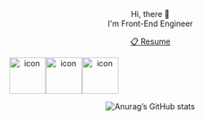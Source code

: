 <div align="center">
Hi, there 👋<br/>
I'm Front-End Engineer

[📋 Resume](https://imb96.notion.site/db986aacffd94996ba9ca8dd63dff8c5)

<div style="display: flex; align-items: flex-start;"><img src="https://techstack-generator.vercel.app/js-icon.svg" alt="icon" width="65" height="65" /><img src="https://techstack-generator.vercel.app/ts-icon.svg" alt="icon" width="65" height="65" /><img src="https://techstack-generator.vercel.app/react-icon.svg" alt="icon" width="65" height="65" /></div>

![Anurag’s GitHub stats](https://github-readme-stats.vercel.app/api?username=imb96&show_icons=true&theme=dracula)

<!--
**imb96/imb96** is a ✨ _special_ ✨ repository because its `README.md` (this file) appears on your GitHub profile.
![Top Langs](https://github-readme-stats.vercel.app/api/top-langs/?username=imb96&layout=compact&theme=dark)
Here are some ideas to get you started:

- 🔭 I’m currently working on ...
- 🌱 I’m currently learning ...
- 👯 I’m looking to collaborate on ...
- 🤔 I’m looking for help with ...
- 💬 Ask me about ...
- 📫 How to reach me: ...
- 😄 Pronouns: ...
- ⚡ Fun fact: ...
-->
</div>

